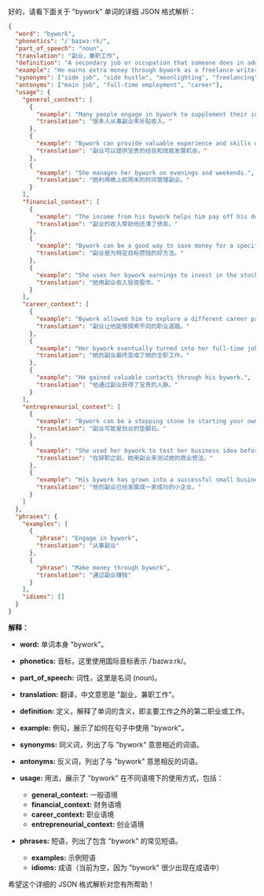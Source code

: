 好的，请看下面关于 "bywork" 单词的详细 JSON 格式解析：

```json
{
  "word": "bywork",
  "phonetics": "/ˈbaɪwɜːrk/",
  "part_of_speech": "noun",
  "translation": "副业，兼职工作",
  "definition": "A secondary job or occupation that someone does in addition to their main job.",
  "example": "He earns extra money through bywork as a freelance writer.",
  "synonyms": ["side job", "side hustle", "moonlighting", "freelancing", "part-time work"],
  "antonyms": ["main job", "full-time employment", "career"],
  "usage": {
    "general_context": [
      {
        "example": "Many people engage in bywork to supplement their income.",
        "translation": "很多人从事副业来补贴收入。"
      },
      {
        "example": "Bywork can provide valuable experience and skills development.",
        "translation": "副业可以提供宝贵的经验和技能发展机会。"
      },
      {
        "example": "She manages her bywork on evenings and weekends.",
        "translation": "她利用晚上和周末的时间管理副业。"
      }
    ],
    "financial_context": [
      {
        "example": "The income from his bywork helps him pay off his debts.",
        "translation": "副业的收入帮助他还清了债务。"
      },
      {
        "example": "Bywork can be a good way to save money for a specific goal.",
        "translation": "副业是为特定目标攒钱的好方法。"
      },
      {
        "example": "She uses her bywork earnings to invest in the stock market.",
        "translation": "她用副业收入投资股市。"
      }
    ],
    "career_context": [
      {
        "example": "Bywork allowed him to explore a different career path.",
        "translation": "副业让他能够探索不同的职业道路。"
      },
      {
        "example": "Her bywork eventually turned into her full-time job.",
        "translation": "她的副业最终变成了她的全职工作。"
      },
      {
        "example": "He gained valuable contacts through his bywork.",
        "translation": "他通过副业获得了宝贵的人脉。"
      }
    ],
    "entrepreneurial_context": [
      {
        "example": "Bywork can be a stepping stone to starting your own business.",
        "translation": "副业可能是创业的垫脚石。"
      },
      {
        "example": "She used her bywork to test her business idea before quitting her job.",
        "translation": "在辞职之前，她用副业来测试她的商业想法。"
      },
      {
        "example": "His bywork has grown into a successful small business.",
        "translation": "他的副业已经发展成一家成功的小企业。"
      }
    ]
  },
  "phrases": {
    "examples": [
      {
        "phrase": "Engage in bywork",
        "translation": "从事副业"
      },
      {
        "phrase": "Make money through bywork",
        "translation": "通过副业赚钱"
      }
    ],
    "idioms": []
  }
}
```

**解释：**

*   **word:** 单词本身 "bywork"。
*   **phonetics:** 音标，这里使用国际音标表示 /ˈbaɪwɜːrk/。
*   **part\_of\_speech:** 词性，这里是名词 (noun)。
*   **translation:** 翻译，中文意思是 "副业，兼职工作"。
*   **definition:** 定义，解释了单词的含义，即主要工作之外的第二职业或工作。
*   **example:** 例句，展示了如何在句子中使用 "bywork"。
*   **synonyms:** 同义词，列出了与 "bywork" 意思相近的词语。
*   **antonyms:** 反义词，列出了与 "bywork" 意思相反的词语。
*   **usage:** 用法，展示了 "bywork" 在不同语境下的使用方式，包括：

    *   **general\_context:** 一般语境
    *   **financial\_context:** 财务语境
    *   **career\_context:** 职业语境
    *   **entrepreneurial\_context:** 创业语境
*   **phrases:** 短语，列出了包含 "bywork" 的常见短语。

    *   **examples:** 示例短语
    *   **idioms:** 成语（当前为空，因为 "bywork" 很少出现在成语中）

希望这个详细的 JSON 格式解析对您有所帮助！
 